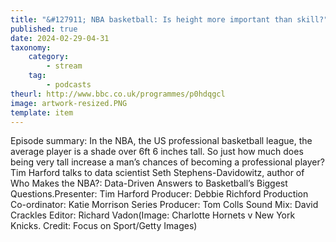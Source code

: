 ```yaml
---
title: "&#127911; NBA basketball: Is height more important than skill?"
published: true
date: 2024-02-29-04-31
taxonomy:
    category:
        - stream
    tag:
        - podcasts
theurl: http://www.bbc.co.uk/programmes/p0hdqgcl
image: artwork-resized.PNG
template: item
---
```


Episode summary: In the NBA, the US professional basketball league, the average player is a shade over 6ft 6 inches tall. So just how much does being very tall increase a man&rsquo;s chances of becoming a professional player? Tim Harford talks to data scientist Seth Stephens-Davidowitz, author of Who Makes the NBA?: Data-Driven Answers to Basketball&rsquo;s Biggest Questions.Presenter: Tim Harford Producer: Debbie Richford Production Co-ordinator: Katie Morrison Series Producer: Tom Colls Sound Mix: David Crackles Editor: Richard Vadon(Image: Charlotte Hornets v New York Knicks. Credit: Focus on Sport/Getty Images)
